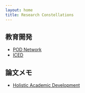 ```yaml
---
layout: home
title: Research Constellations
---
```


## 教育開発
- [POD Network](https://podnetwork.org/)
- [ICED](https://icedonline.net/)

## 論文メモ
- [Holistic Academic Development](https://doi.org/10.1080/1360144X.2018.1524571)
